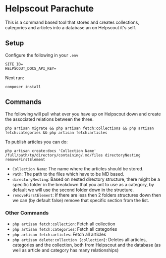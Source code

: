 # Helpscout Parachute

This is a command based tool that stores and creates collections, categories and articles into a database an on Helpscout it's self.

## Setup

Configure the following in your `.env`

```
SITE_ID=
HELPSCOUT_DOCS_API_KEY=
```

Next run:

`composer install`

## Commands

The following will pull what ever you have up on Helpscout down and create the associated relations between the three.

`php artisan migrate && php artisan fetch:collections && php artisan fetch:categories && php artisan fetch:articles`

To publish articles you can do:

`php artisan create:docs 'Collection Name' /full/path/to/directory/containing/.md/files directoryNesting removeFirstElement`

- `Collection Name`: The name where the articles should be stored.
- `Path`: The path to the files which have to be MD based.
- `directoryNesting`: Based on nested directory structure, there might be a specific folder in the breakdown that you ant to use as a category, by default we will use the second folder down in the structure.
- `removeFirstElement`: If there are less then 2 folders structures down then we can (by default false) remove that specific section from the list.

### Other Commands

- `php artisan fetch:collection`: Fetch all collection
- `php artisan fetch:categories`: Fetch all categories
- `php artisan fetch:articles`: Fetch all articles
- `php artisan delete:collection {collection}`: Deletes all articles, categories and the collection, both from Helpscout and the database (as well as article and category has many relationships)
